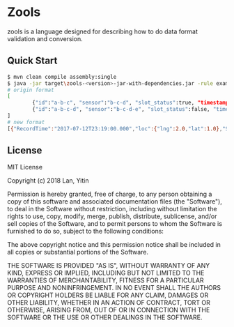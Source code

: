 # Zools
zools is a language designed for describing how to do data format validation and conversion.

## Quick Start

```bash
$ mvn clean compile assembly:single
$ java -jar target\zools-<version>-jar-with-dependencies.jar -rule example.zools -source example.json -if json -of json
# origin format
[
        {"id":"a-b-c", "sensor":"b-c-d", "slot_status":true, "timestamp":"2017-07-12T23:19:00.000", "pos": {"x": 1.0, "y": 2.0}},
        {"id":"a-b-c-d", "sensor":"b-c-d-e", "slot_status":false, "timestamp":"2017-07-12T23:19:30.000", "pos": {"x": 1.0, "y": 2.0}}
]
# new format
[{"RecordTime":"2017-07-12T23:19:00.000","loc":{"lng":2.0,"lat":1.0},"SenID":"b-c-d","ParkStatus":true,"ParkingID":"a-b-c"},{"RecordTime":"2017-07-12T23:19:30.000","loc":{"lng":2.0,"lat":1.0},"SenID":"b-c-d-e","ParkStatus":false,"ParkingID":"a-b-c-d"}]

```

## License
MIT License

Copyright (c) 2018 Lan, Yitin

Permission is hereby granted, free of charge, to any person obtaining a copy
of this software and associated documentation files (the "Software"), to deal
in the Software without restriction, including without limitation the rights
to use, copy, modify, merge, publish, distribute, sublicense, and/or sell
copies of the Software, and to permit persons to whom the Software is
furnished to do so, subject to the following conditions:

The above copyright notice and this permission notice shall be included in all
copies or substantial portions of the Software.

THE SOFTWARE IS PROVIDED "AS IS", WITHOUT WARRANTY OF ANY KIND, EXPRESS OR
IMPLIED, INCLUDING BUT NOT LIMITED TO THE WARRANTIES OF MERCHANTABILITY,
FITNESS FOR A PARTICULAR PURPOSE AND NONINFRINGEMENT. IN NO EVENT SHALL THE
AUTHORS OR COPYRIGHT HOLDERS BE LIABLE FOR ANY CLAIM, DAMAGES OR OTHER
LIABILITY, WHETHER IN AN ACTION OF CONTRACT, TORT OR OTHERWISE, ARISING FROM,
OUT OF OR IN CONNECTION WITH THE SOFTWARE OR THE USE OR OTHER DEALINGS IN THE
SOFTWARE.